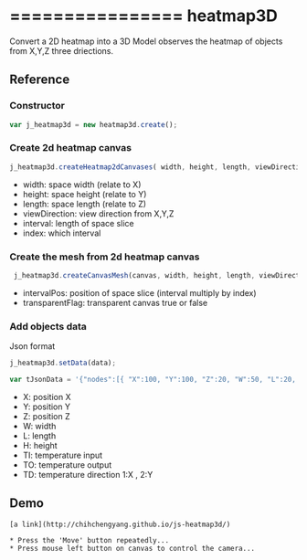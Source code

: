 ================ 
heatmap3D
================

Convert a 2D heatmap into a 3D Model observes the heatmap of objects from X,Y,Z three driections.
 
 
##  Reference

###  Constructor 
 
  ```js
  var j_heatmap3d = new heatmap3d.create();
  ```		
  
###  Create 2d heatmap canvas

  ```js
  j_heatmap3d.createHeatmap2dCanvases( width, height, length, viewDirection, interval, index)
  ```	

   * width: space  width (relate to X)
   * height: space  height (relate to Y)
   * length: space  length (relate to Z)
   * viewDirection: view direction from X,Y,Z
   * interval: length of space slice
   * index: which interval
  
###  Create the mesh from 2d heatmap canvas

  ```js
   j_heatmap3d.createCanvasMesh(canvas, width, height, length, viewDirection, intervalPos, transparentFlag);
  ```	

   * intervalPos: position of space slice (interval multiply by index)
   * transparentFlag: transparent canvas true or false
  
### Add objects data

  Json format 

  ```js
  j_heatmap3d.setData(data);
  ```

  ```js
  var tJsonData = '{"nodes":[{ "X":100, "Y":100, "Z":20, "W":50, "L":20, "H":50, "TI":19, "TO":40, "TD":1},{ "X":100, "Y":100, "Z":60, "W":50, "L":20, "H":50, "TI":19, "TO":40, "TD":2}]}';
  ```

  * X: position X
  * Y: position Y
  * Z: position Z
  * W: width
  * L: length
  * H: height
  * TI: temperature input
  * TO: temperature output
  * TD: temperature direction 1:X , 2:Y
  
##  Demo
	
	[a link](http://chihchengyang.github.io/js-heatmap3d/)
	
	* Press the 'Move' button repeatedly...
	* Press mouse left button on canvas to control the camera...
	

	
	


 